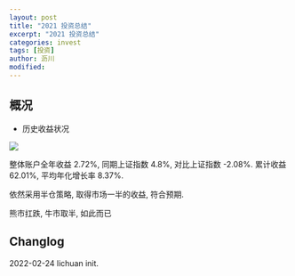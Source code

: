 ```yaml
---
layout: post
title: "2021 投资总结"
excerpt: "2021 投资总结"
categories: invest
tags: [投资]
author: 沥川
modified:
---
```


## 概况

- 历史收益状况

![](![](https://tva1.sinaimg.cn/large/e6c9d24egy1gzoi310j1ej20as05c74u.jpg))

整体账户全年收益 2.72%, 同期上证指数 4.8%, 对比上证指数 -2.08%. 累计收益 62.01%, 平均年化增长率 8.37%.

依然采用半仓策略, 取得市场一半的收益, 符合预期. 

熊市扛跌, 牛市取半, 如此而已

## Changlog
 2022-02-24 lichuan init.
